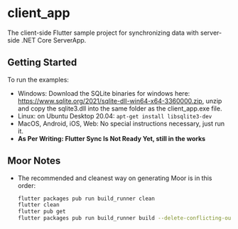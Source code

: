 # client_app

The client-side Flutter sample project for synchronizing data with server-side .NET Core ServerApp.

## Getting Started

To run the examples:

- Windows: Download the SQLite binaries for windows here: https://www.sqlite.org/2021/sqlite-dll-win64-x64-3360000.zip, unzip and copy the sqlite3.dll into the same folder as the client_app.exe file.
- Linux: on Ubuntu Desktop 20.04: `apt-get install libsqlite3-dev`
- MacOS, Android, iOS, Web: No special instructions necessary, just run it.
- **As Per Writing: Flutter Sync Is Not Ready Yet, still in the works**

## Moor Notes

- The recommended and cleanest way on generating Moor is in this order:
  ```sh
  flutter packages pub run build_runner clean
  flutter clean
  flutter pub get
  flutter packages pub run build_runner build --delete-conflicting-outputs  
  ```
